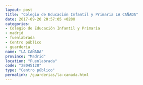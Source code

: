 ```yaml
---
layout: post
title: "Colegio de Educación Infantil y Primaria LA CAÑADA"
date: 2017-09-20 20:57:05 +0200
categories:
- Colegio de Educación Infantil y Primaria
- madrid
- fuenlabrada
- Centro público
- guarderia
name: "LA CAÑADA"
province: "Madrid"
location: "Fuenlabrada"
code: "28045128"
type: "Centro público"
permalink: /guarderias/la-canada.html
---
```


